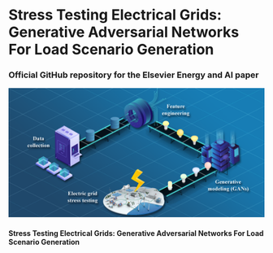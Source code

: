# Stress Testing Electrical Grids: Generative Adversarial Networks For Load Scenario Generation
### Official GitHub repository for the Elsevier Energy and AI paper

![alt text](https://github.com/Advestis/els_paper/blob/master/graphical_abstract.png)

#### Stress Testing Electrical Grids: Generative Adversarial Networks For Load Scenario Generation

